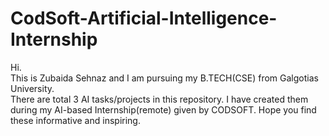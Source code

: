 # CodSoft-Artificial-Intelligence-Internship
Hi.<br>
This is Zubaida Sehnaz and I am pursuing my B.TECH(CSE) from Galgotias University.<br>
There are total 3 AI tasks/projects in this repository.
I have created them during my AI-based Internship(remote) given by CODSOFT.
Hope you find these informative and inspiring.
